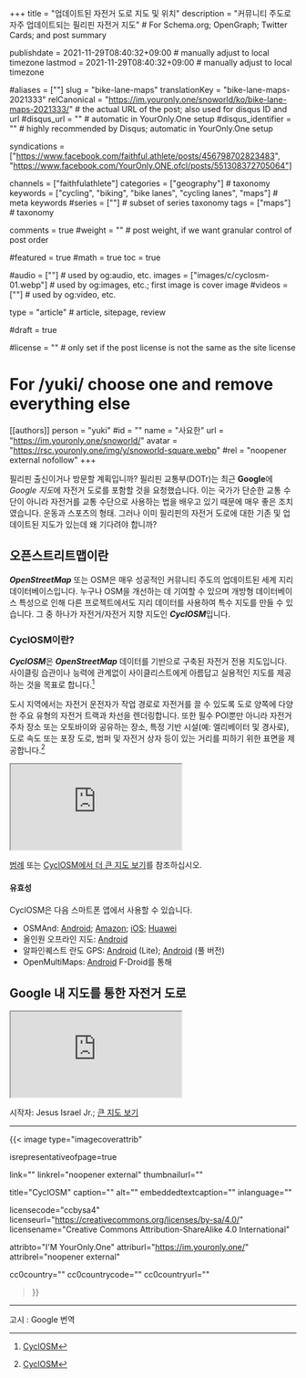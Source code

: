 +++
title = "업데이트된 자전거 도로 지도 및 위치"
description = "커뮤니티 주도로 자주 업데이트되는 필리핀 자전거 지도"                                                    # For Schema.org; OpenGraph; Twitter Cards; and post summary

publishdate = 2021-11-29T08:40:32+09:00                                        # manually adjust to local timezone
lastmod = 2021-11-29T08:40:32+09:00                                        # manually adjust to local timezone

#aliases = [""]
slug = "bike-lane-maps"
translationKey = "bike-lane-maps-2021333"
relCanonical = "https://im.youronly.one/snoworld/ko/bike-lane-maps-2021333/"                                                   # the actual URL of the post; also used for disqus ID and url
#disqus_url = ""                                                    # automatic in YourOnly.One setup
#disqus_identifier = ""                                             # highly recommended by Disqus; automatic in YourOnly.One setup

syndications = ["https://www.facebook.com/faithful.athlete/posts/456798702823483", "https://www.facebook.com/YourOnly.ONE.ofcl/posts/551308372705064"]

channels = ["faithfulathlete"]
categories = ["geography"]                                                   # taxonomy
keywords = ["cycling", "biking", "bike lanes", "cycling lanes", "maps"]                                                     # meta keywords
#series = [""]                                                       # subset of series taxonomy
tags = ["maps"]                                                         # taxonomy

comments = true
#weight = ""                                                        # post weight, if we want granular control of post order

#featured = true
#math = true
toc = true

#audio = [""]                                                        # used by og:audio, etc.
images = ["images/c/cyclosm-01.webp"]                                                       # used by og:images, etc.; first image is cover image
#videos = [""]                                                       # used by og:video, etc.

type = "article"                                                           # article, sitepage, review

#draft = true

#license = ""                                                       # only set if the post license is not the same as the site license

# For /yuki/ choose one and remove everything else
[[authors]]
  person = "yuki"
  #id = ""
  name = "사요한"
  url = "https://im.youronly.one/snoworld/"
  avatar = "https://rsc.youronly.one/img/y/snoworld-square.webp"
  #rel = "noopener external nofollow"
+++

필리핀 출신이거나 방문할 계획입니까? 필리핀 교통부(DOTr)는 최근 **Google**에 *Google 지도*에 자전거 도로를 포함할 것을 요청했습니다. 이는 국가가 단순한 교통 수단이 아니라 자전거를 교통 수단으로 사용하는 법을 배우고 있기 때문에 매우 좋은 조치였습니다. 운동과 스포츠의 형태. 그러나 이미 필리핀의 자전거 도로에 대한 기존 및 업데이트된 지도가 있는데 왜 기다려야 합니까?

<!--more-->

## 오픈스트리트맵이란

***OpenStreetMap*** 또는 OSM은 매우 성공적인 커뮤니티 주도의 업데이트된 세계 지리 데이터베이스입니다. 누구나 OSM을 개선하는 데 기여할 수 있으며 개방형 데이터베이스 특성으로 인해 다른 프로젝트에서도 지리 데이터를 사용하여 특수 지도를 만들 수 있습니다. 그 중 하나가 자전거/자전거 지향 지도인 ***CyclOSM***입니다.

### CyclOSM이란?

***CyclOSM***은 ***OpenStreetMap*** 데이터를 기반으로 구축된 자전거 전용 지도입니다. 사이클링 습관이나 능력에 관계없이 사이클리스트에게 아름답고 실용적인 지도를 제공하는 것을 목표로 합니다.[^a]

도시 지역에서는 자전거 운전자가 작업 경로로 자전거를 끌 수 있도록 도로 양쪽에 다양한 주요 유형의 자전거 트랙과 차선을 렌더링합니다. 또한 필수 POI뿐만 아니라 자전거 주차 장소 또는 오토바이와 공유하는 장소, 특정 기반 시설(예: 엘리베이터 및 경사로), 도로 속도 또는 포장 도로, 범퍼 및 자전거 상자 등이 있는 거리를 피하기 위한 표면을 제공합니다.[^a]

[^a]: [CyclOSM](https://www.cyclosm.org)

<div class="responsive_embedframe"><iframe anonymous src="https://www.openstreetmap.org/export/embed.html?bbox=120.96642494201662%2C14.524183738283355%2C121.09156608581543%2C14.590560833157706&amp;layer=cyclosm" sandbox="allow-same-origin allow-scripts" allow="accelerometer; encrypted-media; gyroscope; picture-in-picture; fullscreen"></iframe></div>

[범례](https://www.cyclosm.org/legend.html) 또는 [CyclOSM에서 더 큰 지도 보기](https://www.cyclosm.org/#map=14/14.5597/121.0365/cyclosm)를 참조하십시오.

#### 유효성

CyclOSM은 다음 스마트폰 앱에서 사용할 수 있습니다.

- OSMAnd: [Android](https://play.google.com/store/apps/details?id=net.osmand.plus); [Amazon](http://www.amazon.com/gp/product/B00D0SEGMC/ref=mas_pm_OsmAnd-Maps-Navigation); [iOS](https://itunes.apple.com/app/apple-store/id934850257?pt=2123532&ct=WebSite&mt=8); [Huawei](https://appgallery.huawei.com/app/C101486545)
- 올인원 오프라인 지도: [Android](https://play.google.com/store/apps/details?id=net.psyberia.offlinemaps)
- 알파인퀘스트 란도 GPS: [Android](https://play.google.com/store/apps/details?id=psyberia.alpinequest.free) (Lite); [Android](https://play.google.com/store/apps/details?id=psyberia.alpinequest.full) (풀 버전)
- OpenMultiMaps: [Android](https://f-droid.org/packages/app.fedilab.openmaps/) F-Droid를 통해

## Google 내 지도를 통한 자전거 도로

<div class="responsive_embedframe"><iframe anonymous src="https://www.google.com/maps/d/embed?mid=1MUEnacNSB60OpJQG0ViAnzJ6ECrA5z7p" sandbox="allow-same-origin allow-scripts" allow="accelerometer; encrypted-media; gyroscope; picture-in-picture; fullscreen"></iframe></div>

시작자: Jesus Israel Jr.; [큰 지도 보기](https://www.google.com/maps/d/viewer?mid=1MUEnacNSB60OpJQG0ViAnzJ6ECrA5z7p&ll=14.598237980859727%2C121.0651953487783&z=13)

---

{{< image
  type="imagecoverattrib"

  isrepresentativeofpage=true

  link=""
  linkrel="noopener external"
  thumbnailurl=""

  title="CyclOSM"
  caption=""
  alt=""
  embeddedtextcaption=""
  inlanguage=""

  licensecode="ccbysa4"
  licenseurl="https://creativecommons.org/licenses/by-sa/4.0/"
  licensename="Creative Commons Attribution-ShareAlike 4.0 International"

  attribto="I'M YourOnly.One"
  attriburl="https://im.youronly.one/"
  attribrel="noopener external"

  cc0country=""
  cc0countrycode=""
  cc0countryurl=""
>}}

---

고시 : Google 번역
